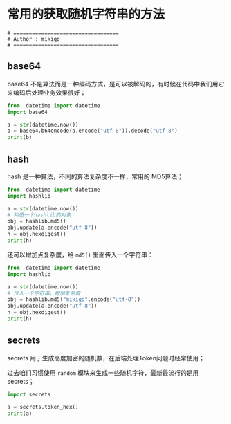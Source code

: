 # 常用的获取随机字符串的方法

```shell
# ==================================
# Author : mikigo
# ==================================
```


## base64

base64 不是算法而是一种编码方式，是可以被解码的，有时候在代码中我们用它来编码后处理业务效果很好；

```py
from  datetime import datetime
import base64

a = str(datetime.now())
b = base64.b64encode(a.encode("utf-8")).decode("utf-8")
print(b)
```

## hash

hash 是一种算法，不同的算法复杂度不一样，常用的 MD5算法；

```py
from  datetime import datetime
import hashlib

a = str(datetime.now())
# 构造一个hashlib的对象
obj = hashlib.md5() 
obj.update(a.encode("utf-8"))
h = obj.hexdigest()
print(h)
```

还可以增加点复杂度，给 `md5()` 里面传入一个字符串：

```py
from  datetime import datetime
import hashlib

a = str(datetime.now())
# 传入一个字符串，增加复杂度
obj = hashlib.md5("mikigo".encode("utf-8")) 
obj.update(a.encode("utf-8"))
h = obj.hexdigest()
print(h)
```

## secrets

secrets 用于生成高度加密的随机数，在后端处理Token问题时经常使用；

过去咱们习惯使用 `random` 模块来生成一些随机字符，最新最流行的是用 secrets；

```py
import secrets

a = secrets.token_hex()
print(a)
```

